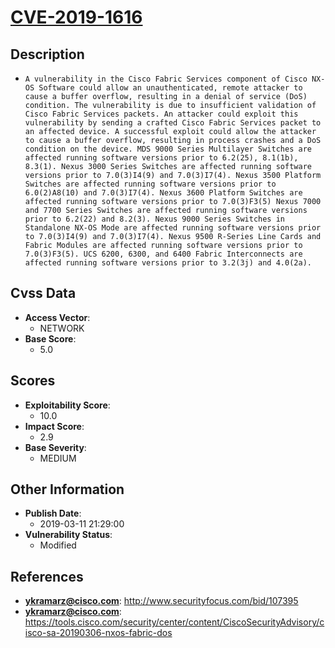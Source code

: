 
# [CVE-2019-1616](https://cve.mitre.org/cgi-bin/cvename.cgi?name=CVE-2019-1616)

## Description

- `A vulnerability in the Cisco Fabric Services component of Cisco NX-OS Software could allow an unauthenticated, remote attacker to cause a buffer overflow, resulting in a denial of service (DoS) condition. The vulnerability is due to insufficient validation of Cisco Fabric Services packets. An attacker could exploit this vulnerability by sending a crafted Cisco Fabric Services packet to an affected device. A successful exploit could allow the attacker to cause a buffer overflow, resulting in process crashes and a DoS condition on the device. MDS 9000 Series Multilayer Switches are affected running software versions prior to 6.2(25), 8.1(1b), 8.3(1). Nexus 3000 Series Switches are affected running software versions prior to 7.0(3)I4(9) and 7.0(3)I7(4). Nexus 3500 Platform Switches are affected running software versions prior to 6.0(2)A8(10) and 7.0(3)I7(4). Nexus 3600 Platform Switches are affected running software versions prior to 7.0(3)F3(5) Nexus 7000 and 7700 Series Switches are affected running software versions prior to 6.2(22) and 8.2(3). Nexus 9000 Series Switches in Standalone NX-OS Mode are affected running software versions prior to 7.0(3)I4(9) and 7.0(3)I7(4). Nexus 9500 R-Series Line Cards and Fabric Modules are affected running software versions prior to 7.0(3)F3(5). UCS 6200, 6300, and 6400 Fabric Interconnects are affected running software versions prior to 3.2(3j) and 4.0(2a).`

## Cvss Data

- **Access Vector**:
  - NETWORK
- **Base Score**:
  - 5.0

## Scores

- **Exploitability Score**:
  - 10.0
- **Impact Score**:
  - 2.9
- **Base Severity**:
  - MEDIUM

## Other Information

- **Publish Date**:
  - 2019-03-11 21:29:00
- **Vulnerability Status**:
  - Modified

## References

- **ykramarz@cisco.com**: http://www.securityfocus.com/bid/107395
- **ykramarz@cisco.com**: https://tools.cisco.com/security/center/content/CiscoSecurityAdvisory/cisco-sa-20190306-nxos-fabric-dos
